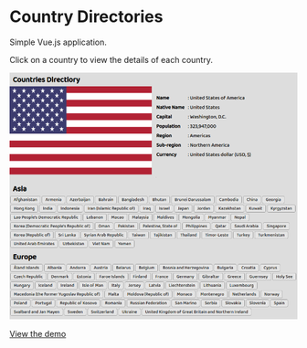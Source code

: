 # Country Directories

Simple Vue.js application.

Click on a country to view the details of each country.

![sample](./assets/sample.png)

[View the demo](http://jioneeu.com/projects/countries-directiory/index.html)
